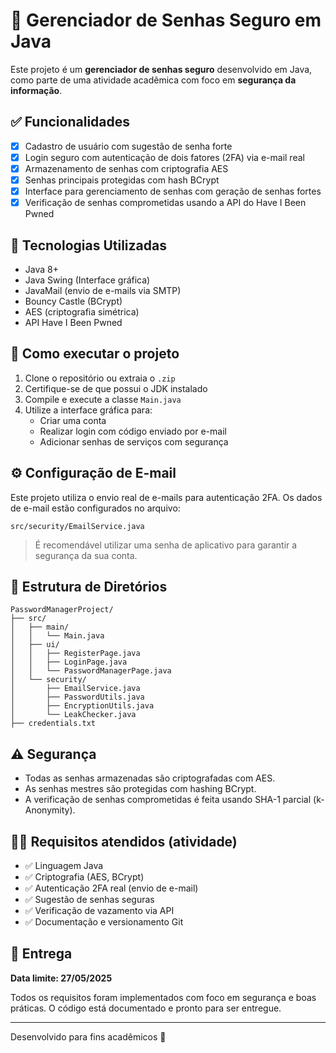 
# 🔐 Gerenciador de Senhas Seguro em Java

Este projeto é um **gerenciador de senhas seguro** desenvolvido em Java, como parte de uma atividade acadêmica com foco em **segurança da informação**.

## ✅ Funcionalidades

- [x] Cadastro de usuário com sugestão de senha forte
- [x] Login seguro com autenticação de dois fatores (2FA) via e-mail real
- [x] Armazenamento de senhas com criptografia AES
- [x] Senhas principais protegidas com hash BCrypt
- [x] Interface para gerenciamento de senhas com geração de senhas fortes
- [x] Verificação de senhas comprometidas usando a API do Have I Been Pwned

## 🧰 Tecnologias Utilizadas

- Java 8+
- Java Swing (Interface gráfica)
- JavaMail (envio de e-mails via SMTP)
- Bouncy Castle (BCrypt)
- AES (criptografia simétrica)
- API Have I Been Pwned

## 🚀 Como executar o projeto

1. Clone o repositório ou extraia o `.zip`
2. Certifique-se de que possui o JDK instalado
3. Compile e execute a classe `Main.java`
4. Utilize a interface gráfica para:
   - Criar uma conta
   - Realizar login com código enviado por e-mail
   - Adicionar senhas de serviços com segurança

## ⚙️ Configuração de E-mail

Este projeto utiliza o envio real de e-mails para autenticação 2FA. Os dados de e-mail estão configurados no arquivo:
```
src/security/EmailService.java
```
> É recomendável utilizar uma senha de aplicativo para garantir a segurança da sua conta.

## 📁 Estrutura de Diretórios

```
PasswordManagerProject/
├── src/
│   ├── main/
│   │   └── Main.java
│   ├── ui/
│   │   ├── RegisterPage.java
│   │   ├── LoginPage.java
│   │   └── PasswordManagerPage.java
│   └── security/
│       ├── EmailService.java
│       ├── PasswordUtils.java
│       ├── EncryptionUtils.java
│       └── LeakChecker.java
├── credentials.txt
```

## ⚠️ Segurança

- Todas as senhas armazenadas são criptografadas com AES.
- As senhas mestres são protegidas com hashing BCrypt.
- A verificação de senhas comprometidas é feita usando SHA-1 parcial (k-Anonymity).

## 👨‍🏫 Requisitos atendidos (atividade)

- ✅ Linguagem Java
- ✅ Criptografia (AES, BCrypt)
- ✅ Autenticação 2FA real (envio de e-mail)
- ✅ Sugestão de senhas seguras
- ✅ Verificação de vazamento via API
- ✅ Documentação e versionamento Git

## 📅 Entrega

**Data limite: 27/05/2025**

Todos os requisitos foram implementados com foco em segurança e boas práticas. O código está documentado e pronto para ser entregue.

---

Desenvolvido para fins acadêmicos 📘

